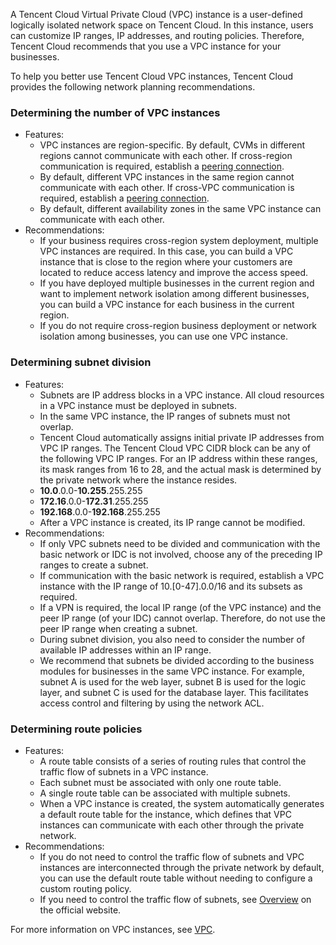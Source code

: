 A Tencent Cloud Virtual Private Cloud (VPC) instance is a user-defined logically isolated network space on Tencent Cloud. In this instance, users can customize IP ranges, IP addresses, and routing policies. Therefore, Tencent Cloud recommends that you use a VPC instance for your businesses.

To help you better use Tencent Cloud VPC instances, Tencent Cloud provides the following network planning recommendations.

### Determining the number of VPC instances

- Features:
	- VPC instances are region-specific. By default, CVMs in different regions cannot communicate with each other. If cross-region communication is required, establish a [peering connection](https://intl.cloud.tencent.com/document/product/553).
	- By default, different VPC instances in the same region cannot communicate with each other. If cross-VPC communication is required, establish a [peering connection](https://intl.cloud.tencent.com/document/product/553).
	- By default, different availability zones in the same VPC instance can communicate with each other.
- Recommendations:
	- If your business requires cross-region system deployment, multiple VPC instances are required. In this case, you can build a VPC instance that is close to the region where your customers are located to reduce access latency and improve the access speed.
	- If you have deployed multiple businesses in the current region and want to implement network isolation among different businesses, you can build a VPC instance for each business in the current region.
	- If you do not require cross-region business deployment or network isolation among businesses, you can use one VPC instance.

### Determining subnet division
- Features:
	- Subnets are IP address blocks in a VPC instance. All cloud resources in a VPC instance must be deployed in subnets.
	- In the same VPC instance, the IP ranges of subnets must not overlap.
	- Tencent Cloud automatically assigns initial private IP addresses from VPC IP ranges. The Tencent Cloud VPC CIDR block can be any of the following VPC IP ranges. For an IP address within these ranges, its mask ranges from 16 to 28, and the actual mask is determined by the private network where the instance resides.
	 - **10.0**.0.0-**10.255**.255.255
	 - **172.16**.0.0-**172.31**.255.255
	 - **192.168**.0.0-**192.168**.255.255
	- After a VPC instance is created, its IP range cannot be modified.
- Recommendations:
	- If only VPC subnets need to be divided and communication with the basic network or IDC is not involved, choose any of the preceding IP ranges to create a subnet.
	- If communication with the basic network is required, establish a VPC instance with the IP range of 10.[0-47].0.0/16 and its subsets as required.
	- If a VPN is required, the local IP range (of the VPC instance) and the peer IP range (of your IDC) cannot overlap. Therefore, do not use the peer IP range when creating a subnet.
	- During subnet division, you also need to consider the number of available IP addresses within an IP range.
	- We recommend that subnets be divided according to the business modules for businesses in the same VPC instance. For example, subnet A is used for the web layer, subnet B is used for the logic layer, and subnet C is used for the database layer. This facilitates access control and filtering by using the network ACL.

### Determining route policies

- Features:
	- A route table consists of a series of routing rules that control the traffic flow of subnets in a VPC instance.
	- Each subnet must be associated with only one route table.
	- A single route table can be associated with multiple subnets.
	- When a VPC instance is created, the system automatically generates a default route table for the instance, which defines that VPC instances can communicate with each other through the private network.
- Recommendations:
	- If you do not need to control the traffic flow of subnets and VPC instances are interconnected through the private network by default, you can use the default route table without needing to configure a custom routing policy.
	- If you need to control the traffic flow of subnets, see [Overview](https://intl.cloud.tencent.com/document/product/215/31810) on the official website.


For more information on VPC instances, see [VPC](https://intl.cloud.tencent.com/document/product/215).



